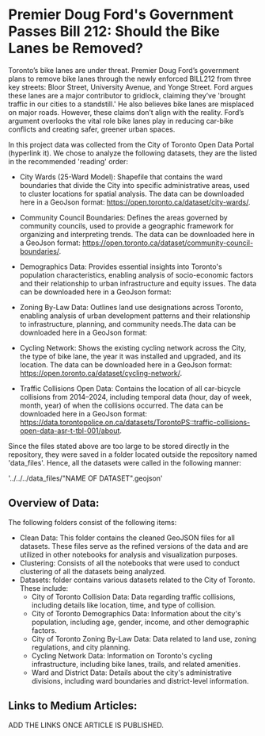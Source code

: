 # Premier Doug Ford's Government Passes Bill 212: Should the Bike Lanes be Removed?

Toronto’s bike lanes are under threat. Premier Doug Ford’s government plans to remove bike lanes through the newly enforced BILL212 from three key streets: Bloor Street, University Avenue, and Yonge Street. Ford argues these lanes are a major contributor to gridlock, claiming they’ve 'brought traffic in our cities to a standstill.' He also believes bike lanes are misplaced on major roads. However, these claims don’t align with the reality. Ford’s argument overlooks the vital role bike lanes play in reducing car-bike conflicts and creating safer, greener urban spaces. 


In this project data was collected from the City of Toronto Open Data Portal (hyperlink it). We chose to analyze the following datasets, they are the listed in the recommended 'reading' order:

- City Wards (25-Ward Model): Shapefile that contains the ward boundaries that divide the City into      specific administrative areas, used to cluster locations for spatial analysis. The data can be downloaded here in a GeoJson format: https://open.toronto.ca/dataset/city-wards/.

- Community Council Boundaries: Defines the areas governed by community councils, used to provide a geographic framework for organizing and interpreting trends. The data can be downloaded here in a GeoJson format: https://open.toronto.ca/dataset/community-council-boundaries/.

- Demographics Data: Provides essential insights into Toronto's population characteristics, enabling analysis of socio-economic factors and their relationship to urban infrastructure and equity issues. The data can be downloaded here in a GeoJson format: 

- Zoning By-Law Data: Outlines land use designations across Toronto, enabling analysis of urban development patterns and their relationship to infrastructure, planning, and community needs.The data can be downloaded here in a GeoJson format: 

- Cycling Network: Shows the existing cycling network across the City, the type of bike lane, the year it was installed and upgraded, and its location. The data can be downloaded here in a GeoJson format: https://open.toronto.ca/dataset/cycling-network/.

- Traffic Collisions Open Data: Contains the location of all car-bicycle collisions from 2014–2024, including temporal data (hour, day of week, month, year) of when the collisions occurred. The data can be downloaded here in a GeoJson format: https://data.torontopolice.on.ca/datasets/TorontoPS::traffic-collisions-open-data-asr-t-tbl-001/about.

Since the files stated above are too large to be stored directly in the repository, they were saved in a folder located outside the repository named 'data_files'. Hence, all the datasets were called in the following manner:

'../../../data_files/"NAME OF DATASET".geojson'

## Overview of Data:

The following folders consist of the following items:

- Clean Data: This folder contains the cleaned GeoJSON files for all datasets. These files serve as the refined versions of the data and are utilized in other notebooks for analysis and visualization purposes.
- Clustering: Consists of all the notebooks that were used to conduct clustering of all the datasets being analyzed.
- Datasets: folder contains various datasets related to the City of Toronto. These include:
    - City of Toronto Collision Data: Data regarding traffic collisions, including details like location, time, and type of collision.
    - City of Toronto Demographics Data: Information about the city's population, including age, gender, income, and other demographic factors.
    - City of Toronto Zoning By-Law Data: Data related to land use, zoning regulations, and city planning.
    - Cycling Network Data: Information on Toronto's cycling infrastructure, including bike lanes, trails, and related amenities.
    - Ward and District Data: Details about the city's administrative divisions, including ward boundaries and district-level information.

## Links to Medium Articles:

ADD THE LINKS ONCE ARTICLE IS PUBLISHED.
